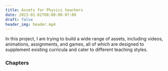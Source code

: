 ```yaml
---
title: Assets for Physics teachers
date: 2023-01-01T08:00:00-07:00
draft: false
header_img: header.mp4
---
```

In this project, I am trying to build a wide range of assets, including videos, animations, assignments, and games, all of which are designed to supplement existing curricula and cater to different teaching styles. 
### Chapters 